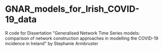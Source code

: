 # GNAR_models_for_Irish_COVID-19_data
R code for Dissertation "Generalised Network Time Series models: comparison of network construction approaches in modelling the COVID-19 incidence in Ireland" by Stephanie Armbruster
